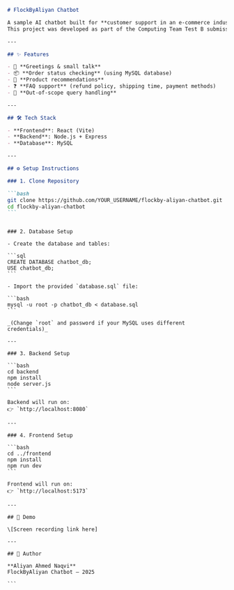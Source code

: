 

````markdown
# FlockByAliyan Chatbot

A sample AI chatbot built for **customer support in an e-commerce industry**.  
This project was developed as part of the Computing Team Test B submission.

---

## ✨ Features

- 👋 **Greetings & small talk**
- 📦 **Order status checking** (using MySQL database)
- 🛒 **Product recommendations**
- ❓ **FAQ support** (refund policy, shipping time, payment methods)
- 🚫 **Out-of-scope query handling**

---

## 🛠️ Tech Stack

- **Frontend**: React (Vite)
- **Backend**: Node.js + Express
- **Database**: MySQL

---

## ⚙️ Setup Instructions

### 1. Clone Repository

```bash
git clone https://github.com/YOUR_USERNAME/flockby-aliyan-chatbot.git
cd flockby-aliyan-chatbot
```
````

````

### 2. Database Setup

- Create the database and tables:

```sql
CREATE DATABASE chatbot_db;
USE chatbot_db;
```

- Import the provided `database.sql` file:

```bash
mysql -u root -p chatbot_db < database.sql
```

_(Change `root` and password if your MySQL uses different credentials)_

---

### 3. Backend Setup

```bash
cd backend
npm install
node server.js
```

Backend will run on:
👉 `http://localhost:8080`

---

### 4. Frontend Setup

```bash
cd ../frontend
npm install
npm run dev
```

Frontend will run on:
👉 `http://localhost:5173`

---

## 🎥 Demo

\[Screen recording link here]

---

## 👤 Author

**Aliyan Ahmed Naqvi**
FlockByAliyan Chatbot – 2025

```

